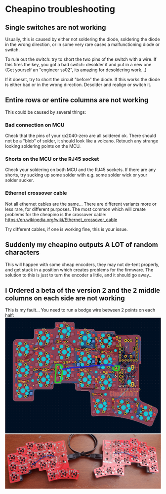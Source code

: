 # Cheapino troubleshooting

## Single switches are not working

Usually, this is caused by either not soldering the diode, soldering the diode in the wrong direction, or in some very rare cases a malfunctioning diode or switch.

To rule out the switch: try to short the two pins of the switch with a wire.
If this fires the key, you got a bad switch: desolder it and put in a new one.
(Get yourself an "engineer ss02", its amazing for desoldering work...)

If it doesnt, try to short the circuit "before" the diode. If this works the diode is either bad or in the wrong direction. Desolder and realign or switch it.

## Entire rows or entire columns are not working

This could be caused by several things:

### Bad connection on MCU

Check that the pins of your rp2040-zero are all soldered ok. There should not be a "blob" of solder, it should look like a volcano. Retouch any strange looking soldering points on the MCU.

### Shorts on the MCU or the RJ45 socket

Check your soldering on both MCU and the RJ45 sockets. If there are any shorts, try sucking up some solder with e.g. some solder wick or your solder sucker.

### Ethernet crossover cable

Not all ethernet cables are the same... There are different variants more or less rare, for different purposes. The most common which will create problems for the cheapino is the crossover cable: https://en.wikipedia.org/wiki/Ethernet_crossover_cable

Try different cables, if one is working fine, this is your issue. 

## Suddenly my cheapino outputs A LOT of random characters

This will happen with some cheap encoders, they may not de-tent properly, and get stuck in a position which creates problems for the firmware. The solution to this is just to turn the encoder a little, and it should go away...

## I Ordered a beta of the version 2 and the 2 middle columns on each side are not working

This is my fault... You need to run a bodge wire between 2 points on each half:
![Missing connection on v2 beta](images/bodge.png) 
![Fixed on both sides](images/bodge2.png) 
